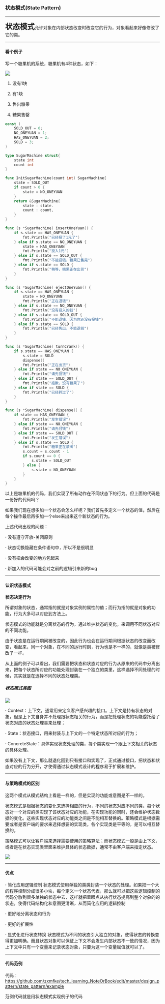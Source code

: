 ### 状态模式(State Pattern)

---

<font size="5px">**状态模式**</font>允许对象在内部状态改变时改变它的行为，对象看起来好像修改了它的类。

---

#### 看个例子

写一个糖果机的系统，糖果机有4种状态，如下：

![](./image/state_pattern_sugar_example.png)

1) 没有1块

2) 有1块

3) 售出糖果

4) 糖果售罄

```go
const (
    SOLD_OUT = 0;
	NO_ONEYUAN = 1;
    HAS_ONEYUAN = 2;
    SOLD = 3;
)

type SugarMachine struct{
    state int
    count int
}

func InitSugarMachine(count int) SugarMachine{
    state = SOLD_OUT
    if count > 0 {
        state = NO_ONEYUAN
    }
    return &SugarMachine{
        state : state.
        count : count,
    }
}

func (s *SugarMachine) insertOneYuan() {
    if s.state == HAS_ONEYUAN {
        fmt.Println("已经投了1元了")
    } else if s.state == NO_ONEYUAN {
        state = HAS_ONEYUAN
        fmt.Println("投入1元")
    } else if s.state == SOLD_OUT {
        fmt.Println("不能投钱，糖果已售完")
    } else if s.state == SOLD {
        fmt.Println("稍等，糖果正在出货")
    }
}

func (s *SugarMachine) ejectOneYuan() {
    if s.state == HAS_ONEYUAN {
        state = NO_ONEYUAN
        fmt.Println("正在退钱")
    } else if s.state == NO_ONEYUAN {
        fmt.Println("没有投入的钱")
    } else if s.state == SOLD_OUT {
        fmt.Println("不能退钱，因为你还没有投钱")
    } else if s.state == SOLD {
        fmt.Println("已经售出，不能退钱")
    }
}

func (s *SugarMachine) turnCrank() {
    if s.state == HAS_ONEYUAN {
        s.state = SOLD
        dispense()
        fmt.Println("正在出货")
    } else if state == NO_ONEYUAN {
        fmt.Println("请先投钱")
    } else if state == SOLD_OUT {
        fmt.Println("抱歉，没有糖果了")
    } else if state == SOLD {
        fmt.Println("已经转过了")
    }
}

func (s *SugarMachine) dispense() {
    if state == HAS_ONEYUAN {
        fmt.Println("发生错误")
    } else if state == NO_ONEYUAN {
        fmt.Println("请先付钱")
    } else if state == SOLD_OUT {
        fmt.Println("发生错误")
    } else if s.state == SOLD {
        fmt.Println("糖果正在滚出")
        s.count = s.count - 1
        if s.count == 0 {
            s.state = SOLD_OUT
        } else {
            s.state = NO_ONEYUAN
        }
    }
}
```

以上是糖果机的代码，我们实现了所有动作在不同状态下的行为。但上面的代码是一份好的代码吗？

如果我们现在想多加一个状态会怎么样呢？我们首先多定义一个状态的值，然后在每个操作最后再多加一个else来出来这个新状态的行为。

上述代码出现的问题：

· 没有遵守开放-关闭原则

· 状态切换隐藏在条件语句中，所以不是很明显

· 没有把会改变的地方包起来

· 新加入的代码可能会对之前的逻辑引来新的bug

---

#### 认识状态模式

**状态决定行为**

所谓对象的状态，通常指的就是对象实例的属性的值；而行为指的就是对象的功能，行为大多可以对应到方法上。

状态模式的功能就是分离状态的行为，通过维护状态的变化，来调用不同状态对应的不同功能。

由于状态是在运行期间被改变的，因此行为也会在运行期间根据状态的改变而改变，看起来，同一个对象，在不同的运行时刻，行为也是不一样的，就像是类被修改了一样。

从上面的例子可以看出，我们需要把状态和状态对应的行为从原来的代码中分离出来，把每个状态所对应的功能处理封装在一个独立的类里，这样选择不同处理的时候，其实就是在选择不同的状态处理类。

##### 状态模式类图

![](./image/state_pattern_class_diagram.png)

· Context：上下文，通常用来定义客户感兴趣的接口。上下文是持有状态的对象，但是上下文自身并不处理跟状态相关的行为，而是把处理状态的功能委托给了状态对应的状态处理类来处理；

· State：状态接口，用来封装与上下文的一个特定状态所对应的行为；

· ConcreteState：具体实现状态处理的类，每个类实现一个跟上下文相关的状态的具体处理。

如果没有上下文，那么就退化回到只有接口和实现了，正式通过接口，把状态和状态对应的行为分开，才使得通过状态模式设计的程序易于扩展和维护。

---

#### 与策略模式的区别

这两个模式从模式结构上看是一样的，但是实现的功能或意图是不一样的。

状态模式是根据状态的变化来选择相应的行为，不同的状态对应不同的类，每个状态对一个对应的类实现了该状态对应的功能，在实现功能的同时，还会维护状态数据的变化。这些实现状态对应的功能类之间是不能相互替换的。策略模式是根据需要或者是客户端的要求来选择想要的实现类，各个实现类是平等的，是可以相互替换的。

策略模式可以让客户端来选择需要使用的策略算法；而状态模式一般是由上下文，或者是在状态实现类里面来维护具体的状态数据，通常不由客户端来指定状态。

![](./image/state_pattern_vs_strategy.png)

---

#### 优点

· 简化应用逻辑控制
   状态模式使用单独的类类封装一个状态的处理。如果把一个大的程序控制分成很多小块，每个定义一个状态代表，那么就可以把这些逻辑控制的代码分散到很多单独的状态中去，这样就把着眼点从执行状态提高到整个对象的的状态，使得代码结构化和意图更清晰，从而简化应用的逻辑控制

·  更好地分离状态和行为

·  更好的扩展性

·  显式化进行状态转换
   状态模式为不同的状态引入独立的对象，使得状态的转换变得更加明确。而且状态对象可以保证上下文不会发生内部状态不一致的情况，因为上下文中只有一个变量来记录状态对象，只要为这一个变量赋值就可以了。

---

#### 代码范例

代码：https://github.com/zxmfke/tech_learning_NoteOrBook/edit/master/design_pattern/state_pattern/example

范例代码就是用状态模式实现例子的代码

